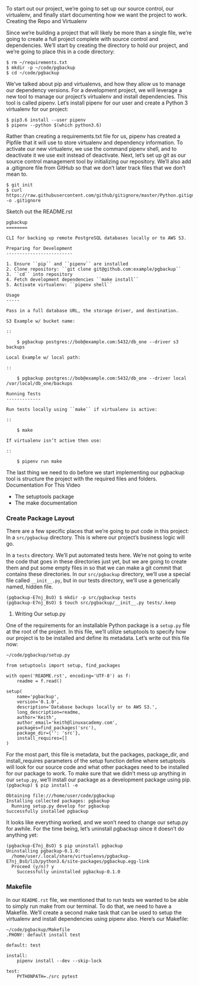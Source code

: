To start out our project, we’re going to set up our source control, our virtualenv, and finally start documenting how we want the project to work.
Creating the Repo and Virtualenv

Since we’re building a project that will likely be more than a single file, we’re going to create a full project complete with source control and dependencies. We’ll start by creating the directory to hold our project, and we’re going to place this in a code directory:
```
$ rm ~/requirements.txt
$ mkdir -p ~/code/pgbackup
$ cd ~/code/pgbackup
```
We’ve talked about pip and virtualenvs, and how they allow us to manage our dependency versions. For a development project, we will leverage a new tool to manage our project’s virtualenv and install dependencies. This tool is called pipenv. Let’s install pipenv for our user and create a Python 3 virtualenv for our project:
```
$ pip3.6 install --user pipenv
$ pipenv --python $(which python3.6)
```
Rather than creating a requirements.txt file for us, pipenv has created a Pipfile that it will use to store virtualenv and dependency information. To activate our new virtualenv, we use the command pipenv shell, and to deactivate it we use exit instead of deactivate.
Next, let’s set up git as our source control management tool by initializing our repository. We’ll also add a .gitignore file from GitHub so that we don’t later track files that we don’t mean to.
```
$ git init
$ curl https://raw.githubusercontent.com/github/gitignore/master/Python.gitignore -o .gitignore
```
Sketch out the README.rst
```
pgbackup
========

CLI for backing up remote PostgreSQL databases locally or to AWS S3.

Preparing for Development
-------------------------

1. Ensure ``pip`` and ``pipenv`` are installed
2. Clone repository: ``git clone git@github.com:example/pgbackup``
3. ``cd`` into repository
4. Fetch development dependencies ``make install``
5. Activate virtualenv: ``pipenv shell``

Usage
-----

Pass in a full database URL, the storage driver, and destination.

S3 Example w/ bucket name:

::

    $ pgbackup postgres://bob@example.com:5432/db_one --driver s3 backups

Local Example w/ local path:

::

    $ pgbackup postgres://bob@example.com:5432/db_one --driver local /var/local/db_one/backups

Running Tests
-------------

Run tests locally using ``make`` if virtualenv is active:

::

    $ make

If virtualenv isn’t active then use:

::

    $ pipenv run make

```

The last thing we need to do before we start implementing our pgbackup tool is structure the project with the required files and folders.
Documentation For This Video

- The setuptools package
- The make documentation

### Create Package Layout

There are a few specific places that we’re going to put code in this project:
In a ```src/pgbackup``` directory. This is where our project’s business logic will go.

In a ```tests``` directory. We’ll put automated tests here.
We’re not going to write the code that goes in these directories just yet, but we are going to create them and put some empty files in so that we can make a git commit that contains these directories. In our ```src/pgbackup``` directory, we’ll use a special file called ```__init__.py```, but in our tests directory, we’ll use a generically named, hidden file.
```
(pgbackup-E7nj_BsO) $ mkdir -p src/pgbackup tests
(pgbackup-E7nj_BsO) $ touch src/pgbackup/__init__.py tests/.keep
```

1. Writing Our setup.py

One of the requirements for an installable Python package is a ```setup.py``` file at the root of the project. In this file, we’ll utilize setuptools to specify how our project is to be installed and define its metadata. Let’s write out this file now:

```~/code/pgbackup/setup.py```
```
from setuptools import setup, find_packages

with open('README.rst', encoding='UTF-8') as f:
    readme = f.read()

setup(
    name='pgbackup',
    version='0.1.0',
    description='Database backups locally or to AWS S3.',
    long_description=readme,
    author='Keith',
    author_email='keith@linuxacademy.com',
    packages=find_packages('src'),
    package_dir={'': 'src'},
    install_requires=[]
)
```
For the most part, this file is metadata, but the packages, package_dir, and install_requires parameters of the setup function define where setuptools will look for our source code and what other packages need to be installed for our package to work.
To make sure that we didn’t mess up anything in our ```setup.py```, we’ll install our package as a development package using pip.
```(pgbackup) $ pip install -e ```
```
Obtaining file:///home/user/code/pgbackup
Installing collected packages: pgbackup
  Running setup.py develop for pgbackup
Successfully installed pgbackup
```
It looks like everything worked, and we won’t need to change our setup.py for awhile. For the time being, let’s uninstall pgbackup since it doesn’t do anything yet:
```
(pgbackup-E7nj_BsO) $ pip uninstall pgbackup
Uninstalling pgbackup-0.1.0:
  /home/user/.local/share/virtualenvs/pgbackup-E7nj_BsO/lib/python3.6/site-packages/pgbackup.egg-link
  Proceed (y/n)? y
    Successfully uninstalled pgbackup-0.1.0
```

### Makefile

In our ```README.rst``` file, we mentioned that to run tests we wanted to be able to simply run make from our terminal. To do that, we need to have a Makefile. We’ll create a second make task that can be used to setup the virtualenv and install dependencies using pipenv also. Here’s our Makefile:
```
~/code/pgbackup/Makefile
.PHONY: default install test

default: test

install:
    pipenv install --dev --skip-lock

test:
    PYTHONPATH=./src pytest
```